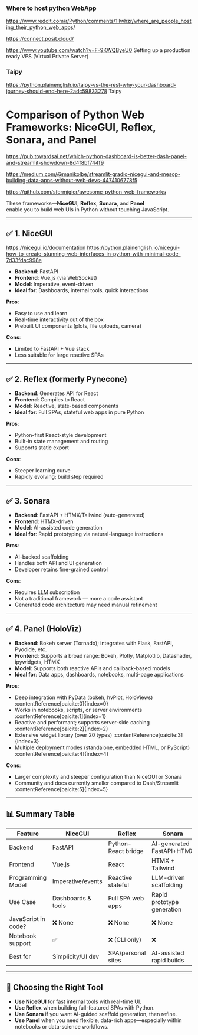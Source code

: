 ### Where to host python WebApp
https://www.reddit.com/r/Python/comments/1llwhzr/where_are_people_hosting_their_python_web_apps/

https://connect.posit.cloud/

https://www.youtube.com/watch?v=F-9KWQByeU0  Setting up a production ready VPS (Virtual Private Server)


### Taipy
<https://python.plainenglish.io/taipy-vs-the-rest-why-your-dashboard-journey-should-end-here-2adc59833278> Taipy




# Comparison of Python Web Frameworks: NiceGUI, Reflex, Sonara, and Panel

<https://pub.towardsai.net/which-python-dashboard-is-better-dash-panel-and-streamlit-showdown-8d4f8bf744f9>

<https://medium.com/@manikolbe/streamlit-gradio-nicegui-and-mesop-building-data-apps-without-web-devs-4474106778f5>

<https://github.com/sfermigier/awesome-python-web-frameworks>

These frameworks—**NiceGUI**, **Reflex**, **Sonara**, and **Panel**  
enable you to build web UIs in Python without touching JavaScript.  

---

## ✅ 1. NiceGUI
<https://nicegui.io/documentation> 
<https://python.plainenglish.io/nicegui-how-to-create-stunning-web-interfaces-in-python-with-minimal-code-7d33fdac998e>


- **Backend**: FastAPI  
- **Frontend**: Vue.js (via WebSocket)  
- **Model**: Imperative, event-driven  
- **Ideal for**: Dashboards, internal tools, quick interactions  

**Pros**:  
- Easy to use and learn  
- Real-time interactivity out of the box  
- Prebuilt UI components (plots, file uploads, camera)  

**Cons**:  
- Limited to FastAPI + Vue stack  
- Less suitable for large reactive SPAs  

---

## ✅ 2. Reflex (formerly Pynecone)

- **Backend**: Generates API for React  
- **Frontend**: Compiles to React  
- **Model**: Reactive, state-based components  
- **Ideal for**: Full SPAs, stateful web apps in pure Python  

**Pros**:  
- Python-first React-style development  
- Built-in state management and routing  
- Supports static export  

**Cons**:  
- Steeper learning curve  
- Rapidly evolving; build step required  

---

## ✅ 3. Sonara

- **Backend**: FastAPI + HTMX/Tailwind (auto-generated)  
- **Frontend**: HTMX-driven  
- **Model**: AI-assisted code generation  
- **Ideal for**: Rapid prototyping via natural-language instructions  

**Pros**:  
- AI-backed scaffolding  
- Handles both API and UI generation  
- Developer retains fine-grained control  

**Cons**:  
- Requires LLM subscription  
- Not a traditional framework — more a code assistant  
- Generated code architecture may need manual refinement  

---

## ✅ 4. Panel (HoloViz)

- **Backend**: Bokeh server (Tornado); integrates with Flask, FastAPI, Pyodide, etc.  
- **Frontend**: Supports a broad range: Bokeh, Plotly, Matplotlib, Datashader, ipywidgets, HTMX  
- **Model**: Supports both reactive APIs and callback-based models  
- **Ideal for**: Data apps, dashboards, notebooks, multi-page applications  

**Pros**:  
- Deep integration with PyData (bokeh, hvPlot, HoloViews) :contentReference[oaicite:0]{index=0}  
- Works in notebooks, scripts, or server environments :contentReference[oaicite:1]{index=1}  
- Reactive and performant; supports server-side caching :contentReference[oaicite:2]{index=2}  
- Extensive widget library (over 20 types) :contentReference[oaicite:3]{index=3}  
- Multiple deployment modes (standalone, embedded HTML, or PyScript) :contentReference[oaicite:4]{index=4}  

**Cons**:  
- Larger complexity and steeper configuration than NiceGUI or Sonara  
- Community and docs currently smaller compared to Dash/Streamlit :contentReference[oaicite:5]{index=5}  

---

## 📊 Summary Table

| Feature                | NiceGUI             | Reflex               | Sonara                      | **Panel**                              |
|------------------------|---------------------|----------------------|-----------------------------|----------------------------------------|
| Backend                | FastAPI             | Python-React bridge | AI-generated FastAPI+HTMX  | Bokeh server (+ Flask/FastAPI)        |
| Frontend              | Vue.js              | React                | HTMX + Tailwind             | Plotly/Bokeh/Matplotlib, ipywidgets   |
| Programming Model      | Imperative/events  | Reactive stateful    | LLM-driven scaffolding      | Reactive + callback-based             |
| Use Case              | Dashboards & tools | Full SPA web apps    | Rapid prototype generation  | Data apps, notebooks, dashboards      |
| JavaScript in code?   | ❌ None             | ❌ None              | ❌ None                     | ❌ None                                |
| Notebook support      | ✅                  | ❌ (CLI only)        | ❌                          | ✅ Full support                        |
| Best for              | Simplicity/UI dev  | SPA/personal sites  | AI-assisted rapid builds    | Exploratory & production data apps    |

---

## 🧭 Choosing the Right Tool

- **Use NiceGUI** for fast internal tools with real-time UI.
- **Use Reflex** when building full-featured SPAs with Python.
- **Use Sonara** if you want AI-guided scaffold generation, then refine.
- **Use Panel** when you need flexible, data-rich apps—especially within notebooks or data-science workflows.

 

